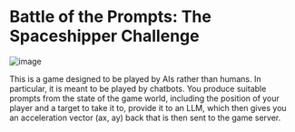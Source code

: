 # Battle of the Prompts: The Spaceshipper Challenge

![image](https://github.com/user-attachments/assets/4f1309e0-8166-4673-bef2-73e765ae8cc0)

This is a game designed to be played by AIs rather than humans. In particular, it is meant to be played by chatbots.
You produce suitable prompts from the state of the game world, including the position of your player and a target to
take it to, provide it to an LLM, which then gives you an acceleration vector (ax, ay) back that is then sent to the
game server.

